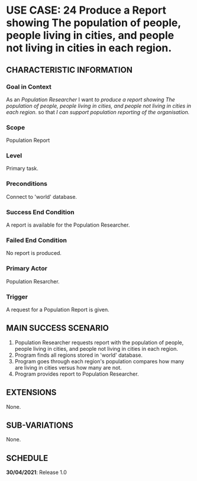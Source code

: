# USE CASE: 24 Produce a Report showing The population of people, people living in cities, and people not living in cities in each region.

## CHARACTERISTIC INFORMATION

### Goal in Context

As an *Population  Researcher* I want *to produce a report showing The population of people, people living in cities, and people not living in cities in each region.* so that *I can support population reporting of the organisation.*

### Scope

Population Report

### Level

Primary task.

### Preconditions

Connect to 'world' database.

### Success End Condition

A report is available for the Population Researcher.

### Failed End Condition

No report is produced.

### Primary Actor

Population Resarcher.

### Trigger

A request for a Population Report is given.

## MAIN SUCCESS SCENARIO

1. Population Researcher requests report with the population of people, people living in cities, and people not living in cities in each region.
2. Program finds all regions stored in 'world' database.
3. Program goes through each region's population compares how many are living in cities versus how many are not.
4. Program provides report to Population Researcher.

## EXTENSIONS

None.

## SUB-VARIATIONS

None.

## SCHEDULE

**30/04/2021**: Release 1.0